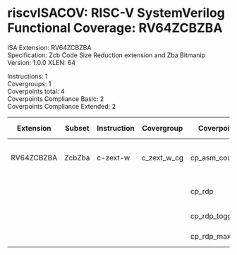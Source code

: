 # riscvISACOV: RISC-V SystemVerilog Functional Coverage: RV64ZCBZBA

ISA Extension: RV64ZCBZBA  
Specification: Zcb Code Size Reduction extension and Zba Bitmanip  
Version:       1.0.0
XLEN:          64 

Instructions:  1  
Covergroups:   1  
Coverpoints total:   4  
Coverpoints Compliance Basic:  2  
Coverpoints Compliance Extended:  2  

| Extension | Subset | Instruction| Covergroup | Coverpoint     | Coverpoint Description | Coverpoint Level  |
| ----------| ------ | ---------- | ---------- | -------------- | ---------------------- | ----------------- |
| RV64ZCBZBA            |         ZcbZba |   c-zext-w | c_zext_w_cg | cp_asm_count | Number of times instruction is executed | Compliance Basic
|                       |                |            |             |      cp_rdp | RD (GPR) register assignment | Compliance Basic
|                       |                |            |             | cp_rdp_toggle | RDP Toggle bits | Compliance Extended
|                       |                |            |             | cp_rdp_maxvals | RDP Max values | Compliance Extended


